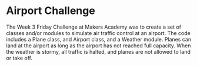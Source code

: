 Airport Challenge
=================

The Week 3 Friday Challenge at Makers Academy was to create a set of classes and/or modules to simulate air traffic control at an airport. The code includes a Plane class, and Airport class, and a Weather module. Planes can land at the airport as long as the airport has not reached full capacity. When the weather is stormy, all traffic is halted, and planes are not allowed to land or take off.
